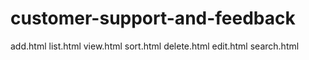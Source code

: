 # customer-support-and-feedback
add.html
list.html
view.html
sort.html
delete.html
edit.html
search.html
